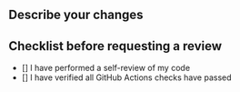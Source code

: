 ## Describe your changes

## Checklist before requesting a review

- [] I have performed a self-review of my code
- [] I have verified all GitHub Actions checks have passed